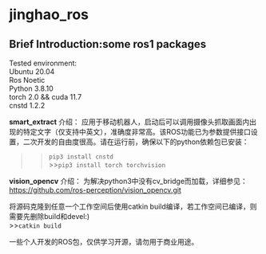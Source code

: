 # jinghao_ros
## Brief Introduction:some ros1 packages

Tested environment:<br/>Ubuntu 20.04<br/>Ros Noetic<br/>Python 3.8.10<br/>torch 2.0 && cuda 11.7<br/>cnstd 1.2.2

**smart_extract** 介绍：
  应用于移动机器人，启动后可以调用摄像头抓取画面内出现的特定文字（仅支持中英文），准确度非常高。该ROS功能已为参数提供接口设置，二次开发的自由度很高。请在运行前，确保以下的python依赖包已安装：

>>`pip3 install cnstd`<br/>>>`pip3 install torch torchvision`


**vision_opencv** 介绍：
  为解决python3中没有cv_bridge而加载，详细参见：https://github.com/ros-perception/vision_opencv.git

将源码克隆到任意一个工作空间后使用catkin build编译，若工作空间已编译，则需要先删除build和devel:)<br/>>>`catkin build`

一些个人开发的ROS包，仅供学习开源，请勿用于商业用途。
